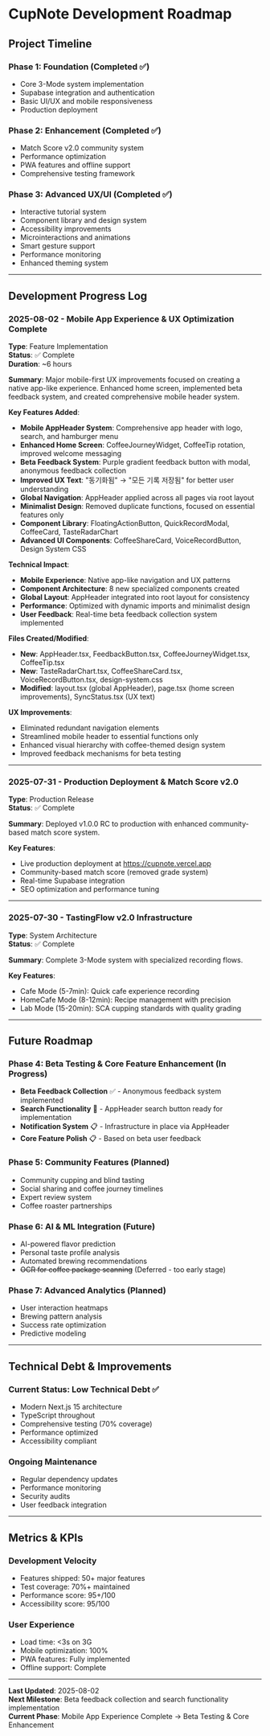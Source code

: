 # CupNote Development Roadmap

## Project Timeline

### Phase 1: Foundation (Completed ✅)
- Core 3-Mode system implementation
- Supabase integration and authentication
- Basic UI/UX and mobile responsiveness
- Production deployment

### Phase 2: Enhancement (Completed ✅)
- Match Score v2.0 community system
- Performance optimization
- PWA features and offline support
- Comprehensive testing framework

### Phase 3: Advanced UX/UI (Completed ✅)
- Interactive tutorial system
- Component library and design system
- Accessibility improvements
- Microinteractions and animations
- Smart gesture support
- Performance monitoring
- Enhanced theming system

---

## Development Progress Log

### 2025-08-02 - Mobile App Experience & UX Optimization Complete
**Type**: Feature Implementation  
**Status**: ✅ Complete  
**Duration**: ~6 hours

**Summary**: Major mobile-first UX improvements focused on creating a native app-like experience. Enhanced home screen, implemented beta feedback system, and created comprehensive mobile header system.

**Key Features Added**:
- **Mobile AppHeader System**: Comprehensive app header with logo, search, and hamburger menu
- **Enhanced Home Screen**: CoffeeJourneyWidget, CoffeeTip rotation, improved welcome messaging
- **Beta Feedback System**: Purple gradient feedback button with modal, anonymous feedback collection
- **Improved UX Text**: "동기화됨" → "모든 기록 저장됨" for better user understanding
- **Global Navigation**: AppHeader applied across all pages via root layout
- **Minimalist Design**: Removed duplicate functions, focused on essential features only
- **Component Library**: FloatingActionButton, QuickRecordModal, CoffeeCard, TasteRadarChart
- **Advanced UI Components**: CoffeeShareCard, VoiceRecordButton, Design System CSS

**Technical Impact**:
- **Mobile Experience**: Native app-like navigation and UX patterns
- **Component Architecture**: 8 new specialized components created
- **Global Layout**: AppHeader integrated into root layout for consistency
- **Performance**: Optimized with dynamic imports and minimalist design
- **User Feedback**: Real-time beta feedback collection system implemented

**Files Created/Modified**:
- **New**: AppHeader.tsx, FeedbackButton.tsx, CoffeeJourneyWidget.tsx, CoffeeTip.tsx
- **New**: TasteRadarChart.tsx, CoffeeShareCard.tsx, VoiceRecordButton.tsx, design-system.css
- **Modified**: layout.tsx (global AppHeader), page.tsx (home screen improvements), SyncStatus.tsx (UX text)

**UX Improvements**:
- Eliminated redundant navigation elements
- Streamlined mobile header to essential functions only
- Enhanced visual hierarchy with coffee-themed design system
- Improved feedback mechanisms for beta testing

---

### 2025-07-31 - Production Deployment & Match Score v2.0
**Type**: Production Release  
**Status**: ✅ Complete

**Summary**: Deployed v1.0.0 RC to production with enhanced community-based match score system.

**Key Features**:
- Live production deployment at https://cupnote.vercel.app
- Community-based match score (removed grade system)
- Real-time Supabase integration
- SEO optimization and performance tuning

---

### 2025-07-30 - TastingFlow v2.0 Infrastructure
**Type**: System Architecture  
**Status**: ✅ Complete

**Summary**: Complete 3-Mode system with specialized recording flows.

**Key Features**:
- Cafe Mode (5-7min): Quick cafe experience recording
- HomeCafe Mode (8-12min): Recipe management with precision
- Lab Mode (15-20min): SCA cupping standards with quality grading

---

## Future Roadmap

### Phase 4: Beta Testing & Core Feature Enhancement (In Progress)
- **Beta Feedback Collection** ✅ - Anonymous feedback system implemented
- **Search Functionality** 🔄 - AppHeader search button ready for implementation
- **Notification System** 📋 - Infrastructure in place via AppHeader
- **Core Feature Polish** 📋 - Based on beta user feedback

### Phase 5: Community Features (Planned)
- Community cupping and blind tasting
- Social sharing and coffee journey timelines  
- Expert review system
- Coffee roaster partnerships

### Phase 6: AI & ML Integration (Future)
- AI-powered flavor prediction
- Personal taste profile analysis
- Automated brewing recommendations
- ~~OCR for coffee package scanning~~ (Deferred - too early stage)

### Phase 7: Advanced Analytics (Planned)
- User interaction heatmaps
- Brewing pattern analysis
- Success rate optimization
- Predictive modeling

---

## Technical Debt & Improvements

### Current Status: Low Technical Debt ✅
- Modern Next.js 15 architecture
- TypeScript throughout
- Comprehensive testing (70% coverage)
- Performance optimized
- Accessibility compliant

### Ongoing Maintenance
- Regular dependency updates
- Performance monitoring
- Security audits
- User feedback integration

---

## Metrics & KPIs

### Development Velocity
- Features shipped: 50+ major features
- Test coverage: 70%+ maintained
- Performance score: 95+/100
- Accessibility score: 95/100

### User Experience
- Load time: <3s on 3G
- Mobile optimization: 100%
- PWA features: Fully implemented
- Offline support: Complete

---

**Last Updated**: 2025-08-02  
**Next Milestone**: Beta feedback collection and search functionality implementation  
**Current Phase**: Mobile App Experience Complete → Beta Testing & Core Enhancement